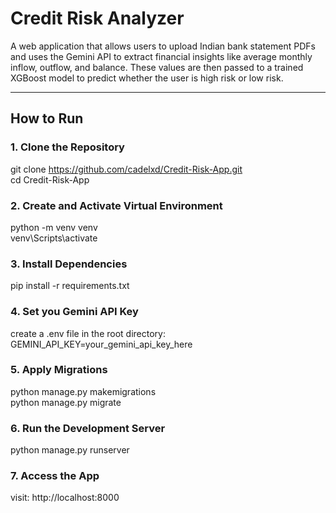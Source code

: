 # Credit Risk Analyzer

A web application that allows users to upload Indian bank statement PDFs and uses the Gemini API to extract financial insights like average monthly inflow, outflow, and balance. These values are then passed to a trained XGBoost model to predict whether the user is high risk or low risk.

---

## How to Run

### 1. Clone the Repository
git clone https://github.com/cadelxd/Credit-Risk-App.git<br>
cd Credit-Risk-App<br>

### 2. Create and Activate Virtual Environment
python -m venv venv<br>
venv\Scripts\activate<br>

### 3. Install Dependencies
pip install -r requirements.txt

### 4. Set you Gemini API Key
create a .env file in the root directory:<br>
GEMINI_API_KEY=your_gemini_api_key_here

### 5. Apply Migrations
python manage.py makemigrations<br>
python manage.py migrate

### 6. Run the Development Server
python manage.py runserver

### 7. Access the App
visit: http://localhost:8000